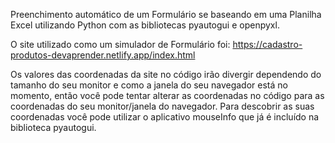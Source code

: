 Preenchimento automático de um Formulário se baseando em uma Planilha Excel utilizando Python com as bibliotecas pyautogui e openpyxl.

O site utilizado como um simulador de Formulário foi: https://cadastro-produtos-devaprender.netlify.app/index.html

Os valores das coordenadas da site no código irão divergir dependendo do tamanho do seu monitor e como a janela do seu navegador está no momento, então você pode tentar alterar as coordenadas no código para as coordenadas do seu monitor/janela do navegador. Para descobrir as suas coordenadas você pode utilizar o aplicativo mouseInfo que já é incluído na biblioteca pyautogui.
